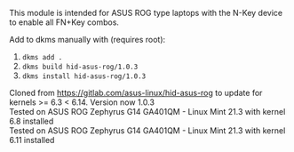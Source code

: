 This module is intended for ASUS ROG type laptops with the N-Key device to enable all FN+Key combos.

Add to dkms manually with (requires root):
1. `dkms add .`
2. `dkms build hid-asus-rog/1.0.3`
2. `dkms install hid-asus-rog/1.0.3`
 
Cloned from https://gitlab.com/asus-linux/hid-asus-rog to update for kernels >= 6.3  < 6.14. Version now 1.0.3   
Tested on ASUS ROG Zephyrus G14 GA401QM - Linux Mint 21.3 with kernel 6.8 installed  
Tested on ASUS ROG Zephyrus G14 GA401QM - Linux Mint 21.3 with kernel 6.11 installed  

